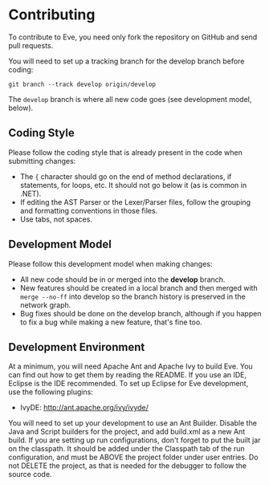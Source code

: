 Contributing
============
To contribute to Eve, you need only fork the repository on GitHub and send pull
requests. 

You will need to set up a tracking branch for the develop branch before coding:

    git branch --track develop origin/develop

The `develop` branch is where all new code goes (see development model, below).

Coding Style
------------
Please follow the coding style that is already present in the code
when submitting changes:

* The `{` character should go on the end of method declarations, if statements,
  for loops, etc. It should not go below it (as is common in .NET). 
* If editing the AST Parser or the Lexer/Parser files, follow the grouping and
  formatting conventions in those files.
* Use tabs, not spaces.

Development Model
-----------------
Please follow this development model when making changes:

* All new code should be in or merged into the **develop** branch.
* New features should be created in a local branch and then merged with 
  `merge --no-ff` into develop so the branch history is preserved in the
  network graph.
* Bug fixes should be done on the develop branch, although if you happen to
  fix a bug while making a new feature, that's fine too.

Development Environment
-----------------------
At a minimum, you will need Apache Ant and Apache Ivy to build Eve. You can
find out how to get them by reading the README. If you use an IDE, Eclipse is
the IDE recommended. To set up Eclipse for Eve development, use the following
plugins:

* IvyDE: <http://ant.apache.org/ivy/ivyde/>

You will need to set up your development to use an Ant Builder. Disable the
Java and Script builders for the project, and add build.xml as a new Ant build.
If you are setting up run configurations, don't forget to put the built jar on
the classpath. It should be added under the Classpath tab of the run
configuration, and must be ABOVE the project folder under user entries. Do not
DELETE the project, as that is needed for the debugger to follow the source
code.
